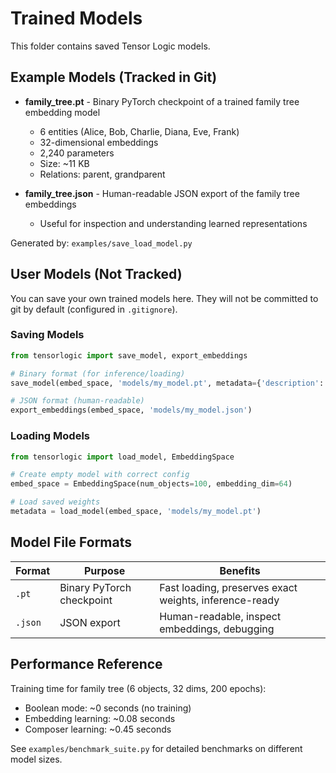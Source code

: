 # Trained Models

This folder contains saved Tensor Logic models.

## Example Models (Tracked in Git)

- **family_tree.pt** - Binary PyTorch checkpoint of a trained family tree embedding model
  - 6 entities (Alice, Bob, Charlie, Diana, Eve, Frank)
  - 32-dimensional embeddings
  - 2,240 parameters
  - Size: ~11 KB
  - Relations: parent, grandparent

- **family_tree.json** - Human-readable JSON export of the family tree embeddings
  - Useful for inspection and understanding learned representations

Generated by: `examples/save_load_model.py`

## User Models (Not Tracked)

You can save your own trained models here. They will not be committed to git by default (configured in `.gitignore`).

### Saving Models

```python
from tensorlogic import save_model, export_embeddings

# Binary format (for inference/loading)
save_model(embed_space, 'models/my_model.pt', metadata={'description': '...'})

# JSON format (human-readable)
export_embeddings(embed_space, 'models/my_model.json')
```

### Loading Models

```python
from tensorlogic import load_model, EmbeddingSpace

# Create empty model with correct config
embed_space = EmbeddingSpace(num_objects=100, embedding_dim=64)

# Load saved weights
metadata = load_model(embed_space, 'models/my_model.pt')
```

## Model File Formats

| Format | Purpose | Benefits |
|--------|---------|----------|
| `.pt` | Binary PyTorch checkpoint | Fast loading, preserves exact weights, inference-ready |
| `.json` | JSON export | Human-readable, inspect embeddings, debugging |

## Performance Reference

Training time for family tree (6 objects, 32 dims, 200 epochs):
- Boolean mode: ~0 seconds (no training)
- Embedding learning: ~0.08 seconds
- Composer learning: ~0.45 seconds

See `examples/benchmark_suite.py` for detailed benchmarks on different model sizes.
